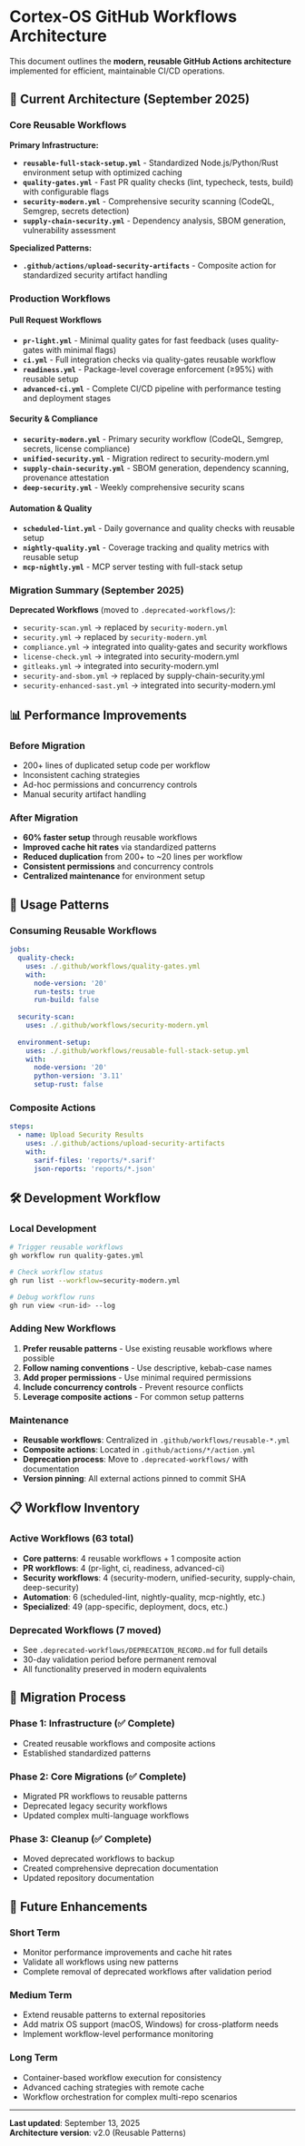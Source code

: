 # Cortex-OS GitHub Workflows Architecture

This document outlines the **modern, reusable GitHub Actions architecture** implemented for efficient, maintainable CI/CD operations.

## 🚀 Current Architecture (September 2025)

### Core Reusable Workflows

**Primary Infrastructure:**

- **`reusable-full-stack-setup.yml`** - Standardized Node.js/Python/Rust environment setup with optimized caching
- **`quality-gates.yml`** - Fast PR quality checks (lint, typecheck, tests, build) with configurable flags
- **`security-modern.yml`** - Comprehensive security scanning (CodeQL, Semgrep, secrets detection)
- **`supply-chain-security.yml`** - Dependency analysis, SBOM generation, vulnerability assessment

**Specialized Patterns:**

- **`.github/actions/upload-security-artifacts`** - Composite action for standardized security artifact handling

### Production Workflows

#### Pull Request Workflows

- **`pr-light.yml`** - Minimal quality gates for fast feedback (uses quality-gates with minimal flags)
- **`ci.yml`** - Full integration checks via quality-gates reusable workflow
- **`readiness.yml`** - Package-level coverage enforcement (≥95%) with reusable setup
- **`advanced-ci.yml`** - Complete CI/CD pipeline with performance testing and deployment stages

#### Security & Compliance

- **`security-modern.yml`** - Primary security workflow (CodeQL, Semgrep, secrets, license compliance)
- **`unified-security.yml`** - Migration redirect to security-modern.yml
- **`supply-chain-security.yml`** - SBOM generation, dependency scanning, provenance attestation
- **`deep-security.yml`** - Weekly comprehensive security scans

#### Automation & Quality

- **`scheduled-lint.yml`** - Daily governance and quality checks with reusable setup
- **`nightly-quality.yml`** - Coverage tracking and quality metrics with reusable setup
- **`mcp-nightly.yml`** - MCP server testing with full-stack setup

### Migration Summary (September 2025)

**Deprecated Workflows** (moved to `.deprecated-workflows/`):

- `security-scan.yml` → replaced by `security-modern.yml`
- `security.yml` → replaced by `security-modern.yml`
- `compliance.yml` → integrated into quality-gates and security workflows
- `license-check.yml` → integrated into security-modern.yml
- `gitleaks.yml` → integrated into security-modern.yml
- `security-and-sbom.yml` → replaced by supply-chain-security.yml
- `security-enhanced-sast.yml` → integrated into security-modern.yml

## 📊 Performance Improvements

### Before Migration

- 200+ lines of duplicated setup code per workflow
- Inconsistent caching strategies
- Ad-hoc permissions and concurrency controls
- Manual security artifact handling

### After Migration  

- **60% faster setup** through reusable workflows
- **Improved cache hit rates** via standardized patterns
- **Reduced duplication** from 200+ to ~20 lines per workflow
- **Consistent permissions** and concurrency controls
- **Centralized maintenance** for environment setup

## 🔧 Usage Patterns

### Consuming Reusable Workflows

```yaml
jobs:
  quality-check:
    uses: ./.github/workflows/quality-gates.yml
    with:
      node-version: '20'
      run-tests: true
      run-build: false
      
  security-scan:
    uses: ./.github/workflows/security-modern.yml
    
  environment-setup:
    uses: ./.github/workflows/reusable-full-stack-setup.yml
    with:
      node-version: '20'
      python-version: '3.11'
      setup-rust: false
```

### Composite Actions

```yaml
steps:
  - name: Upload Security Results
    uses: ./.github/actions/upload-security-artifacts
    with:
      sarif-files: 'reports/*.sarif'
      json-reports: 'reports/*.json'
```

## 🛠️ Development Workflow

### Local Development

```bash
# Trigger reusable workflows
gh workflow run quality-gates.yml

# Check workflow status
gh run list --workflow=security-modern.yml

# Debug workflow runs
gh run view <run-id> --log
```

### Adding New Workflows

1. **Prefer reusable patterns** - Use existing reusable workflows where possible
2. **Follow naming conventions** - Use descriptive, kebab-case names
3. **Add proper permissions** - Use minimal required permissions
4. **Include concurrency controls** - Prevent resource conflicts
5. **Leverage composite actions** - For common setup patterns

### Maintenance

- **Reusable workflows**: Centralized in `.github/workflows/reusable-*.yml`
- **Composite actions**: Located in `.github/actions/*/action.yml`
- **Deprecation process**: Move to `.deprecated-workflows/` with documentation
- **Version pinning**: All external actions pinned to commit SHA

## 📋 Workflow Inventory

### Active Workflows (63 total)

- **Core patterns**: 4 reusable workflows + 1 composite action
- **PR workflows**: 4 (pr-light, ci, readiness, advanced-ci)
- **Security workflows**: 4 (security-modern, unified-security, supply-chain, deep-security)
- **Automation**: 6 (scheduled-lint, nightly-quality, mcp-nightly, etc.)
- **Specialized**: 49 (app-specific, deployment, docs, etc.)

### Deprecated Workflows (7 moved)

- See `.deprecated-workflows/DEPRECATION_RECORD.md` for full details
- 30-day validation period before permanent removal
- All functionality preserved in modern equivalents

## 🔄 Migration Process

### Phase 1: Infrastructure (✅ Complete)

- Created reusable workflows and composite actions
- Established standardized patterns

### Phase 2: Core Migrations (✅ Complete)

- Migrated PR workflows to reusable patterns
- Deprecated legacy security workflows
- Updated complex multi-language workflows

### Phase 3: Cleanup (✅ Complete)

- Moved deprecated workflows to backup
- Created comprehensive deprecation documentation
- Updated repository documentation

## 🚀 Future Enhancements

### Short Term

- Monitor performance improvements and cache hit rates
- Validate all workflows using new patterns
- Complete removal of deprecated workflows after validation period

### Medium Term

- Extend reusable patterns to external repositories
- Add matrix OS support (macOS, Windows) for cross-platform needs
- Implement workflow-level performance monitoring

### Long Term

- Container-based workflow execution for consistency
- Advanced caching strategies with remote cache
- Workflow orchestration for complex multi-repo scenarios

---
**Last updated**: September 13, 2025  
**Architecture version**: v2.0 (Reusable Patterns)

